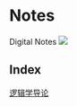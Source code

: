 # Notes
Digital Notes ![](https://img.shields.io/github/license/Surface0Tension/Notes)

## Index
[逻辑学导论](https://surface0tension.github.io/Notes/IntroductionOFLogics/%E9%80%BB%E8%BE%91%E5%AD%A6%E6%A6%82%E8%AE%BA%20c67d82103f0c4726b547fe3b75bed1b5.html)
